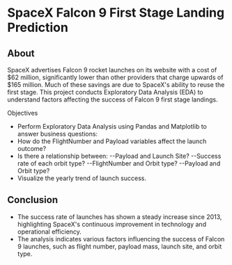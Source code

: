 # SpaceX Falcon 9 First Stage Landing Prediction

## About
SpaceX advertises Falcon 9 rocket launches on its website with a cost of $62 million, significantly lower than other providers that charge upwards of $165 million. Much of these savings are due to SpaceX's ability to reuse the first stage. 
This project conducts Exploratory Data Analysis (EDA) to understand factors affecting the success of Falcon 9 first stage landings.

Objectives
* Perform Exploratory Data Analysis using Pandas and Matplotlib to answer business questions:
* How do the FlightNumber and Payload variables affect the launch outcome?
* Is there a relationship between:
  --Payload and Launch Site?
  --Success rate of each orbit type?
  --FlightNumber and Orbit type?
  --Payload and Orbit type?
* Visualize the yearly trend of launch success.

## Conclusion
* The success rate of launches has shown a steady increase since 2013, highlighting SpaceX's continuous improvement in technology and operational efficiency.
* The analysis indicates various factors influencing the success of Falcon 9 launches, such as flight number, payload mass, launch site, and orbit type. 
